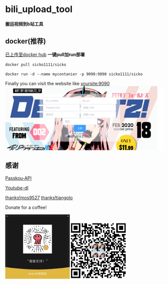 # bili_upload_tool
**搬运视频到b站工具**

## docker(推荐)
  [已上传至docker hub](https://hub.docker.com/r/sicko1111/sicko)
  **一键pull加run部署**
  ```
  docker pull sicko1111/sicko
  ```
  ```
  docker run -d --name mycontanier -p 9090:9090 sicko1111/sicko
  ```

Finally you can visit the website like <u>yoursite:9090</u>
<img src="https://raw.githubusercontent.com/googidaddy/img/master/20210412155523.png" alt="例图">

## 感谢

[Passkou-API](https://github.com/Passkou/bilibili-api)

[Youtube-dl](https://github.com/ytdl-org/youtube-dl)

[thanks!mos9527](https://github.com/greats3an)
[thanks!tiangolo](https://github.com/tiangolo)

Donate for a coffee!

<img src="https://raw.githubusercontent.com/googidaddy/img/master/wechat_pay.jpg" alt="donate by wechat" style="zoom:20%;" />

<img src="https://raw.githubusercontent.com/googidaddy/img/master/alipay.jpg" alt="alipay" style="zoom:60%;" />
